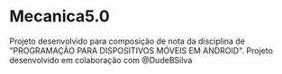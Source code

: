 # Mecanica5.0

Projeto desenvolvido para composição de nota da disciplina de "PROGRAMAÇÃO PARA DISPOSITIVOS MÓVEIS EM ANDROID". Projeto desenvolvido em colaboração com @DudeBSilva
